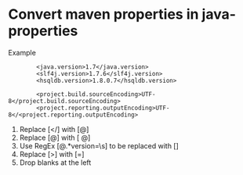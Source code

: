 Convert maven properties in java-properties
===========================================

Example

    		<java.version>1.7</java.version>
    		<slf4j.version>1.7.6</slf4j.version>
    		<hsqldb.version>1.8.0.7</hsqldb.version>
    		
    		<project.build.sourceEncoding>UTF-8</project.build.sourceEncoding>
    		<project.reporting.outputEncoding>UTF-8</<project.reporting.outputEncoding>

1. Replace [</] with [@]
2. Replace [@] with [      @]
3. Use RegEx [@.*version=\s] to be replaced with []
4. Replace [>] with [=]
5. Drop blanks at the left 